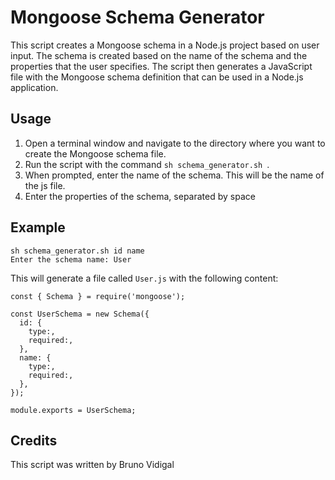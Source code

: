 # Mongoose Schema Generator

This script creates a Mongoose schema in a Node.js project based on user input. The schema is created based on the name of the schema and the properties that the user specifies. The script then generates a JavaScript file with the Mongoose schema definition that can be used in a Node.js application.

## Usage

1. Open a terminal window and navigate to the directory where you want to create the Mongoose schema file.
2. Run the script with the command `sh schema_generator.sh `.
3. When prompted, enter the name of the schema. This will be the name of the js file.
4. Enter the properties of the schema, separated by space

## Example

```
sh schema_generator.sh id name
Enter the schema name: User

```

This will generate a file called `User.js` with the following content:

```
const { Schema } = require('mongoose');

const UserSchema = new Schema({
  id: {
    type:,
    required:,
  },
  name: {
    type:,
    required:,
  },
});

module.exports = UserSchema;
```

## Credits

This script was written by Bruno Vidigal
